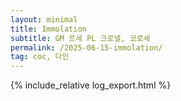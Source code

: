 ```yaml
---
layout: minimal
title: Immolation
subtitle: GM 르세 PL 크로넬, 코로세
permalink: /2025-06-15-immolation/
tag: coc, 다인
---
```


{% include_relative log_export.html %}
